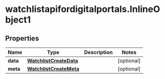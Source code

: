 # watchlistapifordigitalportals.InlineObject1

## Properties

Name | Type | Description | Notes
------------ | ------------- | ------------- | -------------
**data** | [**WatchlistCreateData**](WatchlistCreateData.md) |  | [optional] 
**meta** | [**WatchlistCreateMeta**](WatchlistCreateMeta.md) |  | [optional] 


